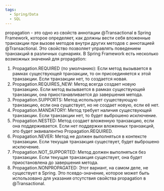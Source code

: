 ```yaml
---
tags:
  - Spring/Data
  - SQL
---
```

propagation - это одно из свойств аннотации @Transactional в Spring Framework, которое определяет, как должны вести себя вложенные транзакции при вызове методов внутри других методов с аннотацией @Transactional. Это свойство позволяет управлять поведением транзакций в различных сценариях. В Spring Framework есть несколько возможных значений для propagation:

 1. Propagation.REQUIRED (по умолчанию): Если метод вызывается в рамках существующей транзакции, то он присоединяется к этой транзакции. Если транзакции нет, то создается новая.
 2. Propagation.REQUIRES_NEW: Метод всегда создает новую транзакцию. Если метод вызывается в рамках существующей транзакции, она приостанавливается до завершения метода.
 3. Propagation.SUPPORTS: Метод использует существующую транзакцию, если она существует, но не создает новую, если её нет.
 4. Propagation.MANDATORY: Метод требует наличия существующей транзакции. Если транзакции нет, то будет выброшено исключение.
 5. Propagation.NESTED: Метод создает вложенную транзакцию, если она поддерживается. Если нет поддержки вложенных транзакций, это будет эквивалентно Propagation.REQUIRED.
 6. Propagation.NEVER: Метод не должен выполняться в контексте транзакции. Если текущая транзакция существует, будет выброшено исключение.
 7. Propagation.NOT_SUPPORTED: Метод должен выполняться без транзакции. Если текущая транзакция существует, она будет приостановлена до завершения метода.
 8. Propagation.NONPROPAGATED: Этот вариант, на самом деле, не существует в Spring. Это псевдо-значение, которое может быть использовано для указания отсутствия свойства propagation в @Transactional.